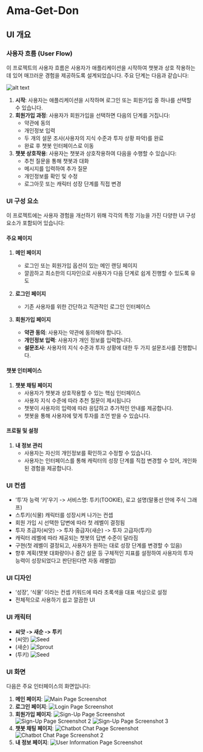 # Ama-Get-Don



## UI 개요

### 사용자 흐름 (User Flow)

이 프로젝트의 사용자 흐름은 사용자가 애플리케이션을 시작하여 챗봇과 상호 작용하는 데 있어 매끄러운 경험을 제공하도록 설계되었습니다. 주요 단계는 다음과 같습니다:

![alt text](readme_images/user_flow.png)

1. **시작**: 사용자는 애플리케이션을 시작하며 로그인 또는 회원가입 중 하나를 선택할 수 있습니다.
2. **회원가입 과정**: 사용자가 회원가입을 선택하면 다음의 단계를 거칩니다:
   - 약관에 동의
   - 개인정보 입력
   - 두 개의 설문 조사(사용자의 지식 수준과 투자 상황 파악)를 완료
   - 완료 후 챗봇 인터페이스로 이동
3. **챗봇 상호작용**: 사용자는 챗봇과 상호작용하여 다음을 수행할 수 있습니다:
   - 추천 질문을 통해 챗봇과 대화
   - 메시지를 입력하여 추가 질문
   - 개인정보를 확인 및 수정
   - 로그아웃 또는 캐릭터 성장 단계를 직접 변경

### UI 구성 요소

이 프로젝트에는 사용자 경험을 개선하기 위해 각각의 특정 기능을 가진 다양한 UI 구성 요소가 포함되어 있습니다:

#### 주요 페이지
1. **메인 페이지**
   - 로그인 또는 회원가입 옵션이 있는 메인 랜딩 페이지
   - 깔끔하고 최소한의 디자인으로 사용자가 다음 단계로 쉽게 진행할 수 있도록 유도

2. **로그인 페이지**
   - 기존 사용자를 위한 간단하고 직관적인 로그인 인터페이스

3. **회원가입 페이지**
   - **약관 동의**: 사용자는 약관에 동의해야 합니다.
   - **개인정보 입력**: 사용자가 개인 정보를 입력합니다.
   - **설문조사**: 사용자의 지식 수준과 투자 상황에 대한 두 가지 설문조사를 진행합니다.

#### 챗봇 인터페이스
1. **챗봇 채팅 페이지**
   - 사용자가 챗봇과 상호작용할 수 있는 핵심 인터페이스
   - 사용자 지식 수준에 따라 추천 질문이 제시됩니다
   - 챗봇이 사용자의 입력에 따라 응답하고 추가적인 안내를 제공합니다.
   - 챗봇을 통해 사용자에 맞게 투자를 조언 받을 수 있습니다. 

#### 프로필 및 설정
1. **내 정보 관리**
   - 사용자는 자신의 개인정보를 확인하고 수정할 수 있습니다.
   - 사용자는 인터페이스를 통해 캐릭터의 성장 단계를 직접 변경할 수 있어, 개인화된 경험을 제공합니다.

### UI 컨셉
- ‘투’자 능력 ‘키’우기 -> 서비스명: 투키(TOOKIE), 로고 설명(말풍선 안에 주식 그래프)
- 스투키(식물) 캐릭터를 성장시켜 나가는 컨셉
- 회원 가입 시 선택한 답변에 따라 첫 레벨이 결정됨
- 투자 초급자(씨앗) -> 투자 중급자(새순) -> 투자 고급자(투키)
- 캐릭터 레벨에 따라 제공되는 챗봇의 답변 수준이 달라짐
- 구현(첫 레벨이 결정되고, 사용자가 원하는 대로 성장 단계를 변경할 수 있음)
- 향후 계획(챗봇 대화량이나 중간 설문 등 구체적인 지표를 설정하여 사용자의 투자 능력이 성장되었다고 판단된다면 자동 레벨업)

### UI 디자인
- ‘성장’, ‘식물’ 이라는 컨셉 키워드에 따라 초록색을 대표 색상으로 설정
- 전체적으로 사용하기 쉽고 깔끔한 UI

### UI 캐릭터
- **씨앗 -> 새순 -> 투키**
- (씨앗)
   ![Seed](readme_images/seed.png)
- (새순)
   ![Sprout](readme_images/sprout.png)
- (투키)
   ![Seed](readme_images/tookie.png)
   
### UI 화면 

다음은 주요 인터페이스의 화면입니다:

1. **메인 페이지**: ![Main Page Screenshot](readme_images/main.png)
2. **로그인 페이지**: ![Login Page Screenshot](readme_images/login.png)
3. **회원가입 페이지**: ![Sign-Up Page Screenshot](readme_images/image_1.png)
   ![Sign-Up Page Screenshot 2](readme_images/image_2.png)
   ![Sign-Up Page Screenshot 3](readme_images/image_3.png)
4. **챗봇 채팅 페이지**: ![Chatbot Chat Page Screenshot](readme_images/chat_1.png)
   ![Chatbot Chat Page Screenshot 2](readme_images/chat_2.png)
5. **내 정보 페이지**: ![User Information Page Screenshot](readme_images/mypage.png)



